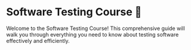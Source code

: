 # Software Testing Course 🧪 

Welcome to the Software Testing Course! This comprehensive guide will walk you through everything you need to know about testing software effectively and efficiently. 
